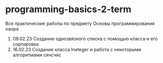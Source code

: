 # programming-basics-2-term
Все практические работы по предмету Основы программирования oaopa
1. 09.02.23    Создание однозвязного списка с помощью класса и его сортировка
2. 16.02.23    Создание класса Ineteger и работа с некоторыми алгоритмами сячсчяс
